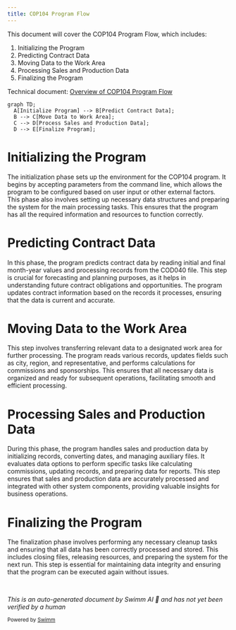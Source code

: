 ```yaml
---
title: COP104 Program Flow
---
```

This document will cover the COP104 Program Flow, which includes:

1. Initializing the Program
2. Predicting Contract Data
3. Moving Data to the Work Area
4. Processing Sales and Production Data
5. Finalizing the Program

Technical document: <SwmLink doc-title="Overview of COP104 Program Flow">[Overview of COP104 Program Flow](/.swm/overview-of-cop104-program-flow.cbakl3td.sw.md)</SwmLink>

```mermaid
graph TD;
  A[Initialize Program] --> B[Predict Contract Data];
  B --> C[Move Data to Work Area];
  C --> D[Process Sales and Production Data];
  D --> E[Finalize Program];
```

# Initializing the Program

The initialization phase sets up the environment for the COP104 program. It begins by accepting parameters from the command line, which allows the program to be configured based on user input or other external factors. This phase also involves setting up necessary data structures and preparing the system for the main processing tasks. This ensures that the program has all the required information and resources to function correctly.

# Predicting Contract Data

In this phase, the program predicts contract data by reading initial and final month-year values and processing records from the COD040 file. This step is crucial for forecasting and planning purposes, as it helps in understanding future contract obligations and opportunities. The program updates contract information based on the records it processes, ensuring that the data is current and accurate.

# Moving Data to the Work Area

This step involves transferring relevant data to a designated work area for further processing. The program reads various records, updates fields such as city, region, and representative, and performs calculations for commissions and sponsorships. This ensures that all necessary data is organized and ready for subsequent operations, facilitating smooth and efficient processing.

# Processing Sales and Production Data

During this phase, the program handles sales and production data by initializing records, converting dates, and managing auxiliary files. It evaluates data options to perform specific tasks like calculating commissions, updating records, and preparing data for reports. This step ensures that sales and production data are accurately processed and integrated with other system components, providing valuable insights for business operations.

# Finalizing the Program

The finalization phase involves performing any necessary cleanup tasks and ensuring that all data has been correctly processed and stored. This includes closing files, releasing resources, and preparing the system for the next run. This step is essential for maintaining data integrity and ensuring that the program can be executed again without issues.

&nbsp;

*This is an auto-generated document by Swimm AI 🌊 and has not yet been verified by a human*

<SwmMeta version="3.0.0" repo-id="Z2l0aHViJTNBJTNBa2VsbG8lM0ElM0Fzd2ltbWlv" repo-name="kello"><sup>Powered by [Swimm](/)</sup></SwmMeta>
